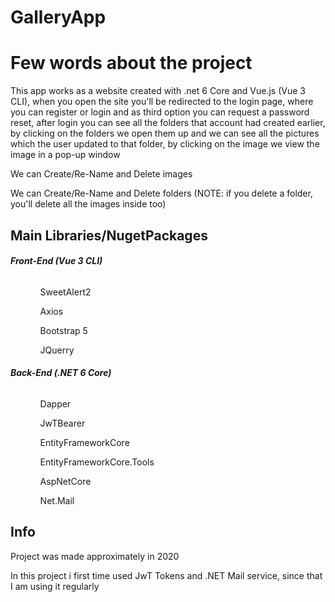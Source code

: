 # GalleryApp

<h1>Few words about the project</h1>
<p>This app works as a website created with .net 6 Core and Vue.js (Vue 3 CLI), when you open the site you'll be redirected to the login page, where you can register or login
and as third option you can request a password reset, after login you can see all the folders that account had created earlier, by clicking on the folders we open them up
and we can see all the pictures which the user updated to that folder, by clicking on the image we view the image in a pop-up window</p>

<p>We can Create/Re-Name and Delete images</p>
<p>We can Create/Re-Name and Delete folders (NOTE: if you delete a folder, you'll delete all the images inside too)</p>

<h2>Main Libraries/NugetPackages</h2>
<h6><b>Front-End (Vue 3 CLI)</b></h6>
<ul>
  <ol>SweetAlert2</ol>
  <ol>Axios</ol>
  <ol>Bootstrap 5</ol>
  <ol>JQuerry</ol>
</ul>

<h6><b>Back-End (.NET 6 Core)</b></h6>
<ul>
  <ol>Dapper</ol>
  <ol>JwTBearer</ol>
  <ol>EntityFrameworkCore</ol>
  <ol>EntityFrameworkCore.Tools</ol>
  <ol>AspNetCore</ol>
  <ol>Net.Mail</ol>
</ul>

<h2>Info</h2>
<p>Project was made approximately in 2020</p>

<p>In this project i first time used JwT Tokens and .NET Mail service, since that I am using it regularly</p>

